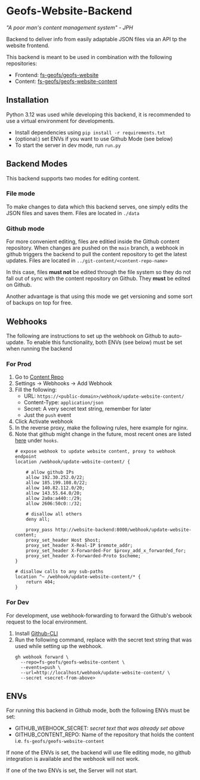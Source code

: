 # Geofs-Website-Backend

_"A poor man's content management system" - JPH_

Backend to deliver info from easily adaptable JSON files via an API tp the website
frontend.

This backend is meant to be used in combination with the following repositories:

- Frontend:
  [fs-geofs/geofs-website](https://github.com/fs-geofs/geofs-website)
- Content:
  [fs-geofs/geofs-website-content](https://github.com/fs-geofs/geofs-website-content)

## Installation

Python 3.12 was used while developing this backend, it is recommended to use a virtual
environment for developments.

- Install dependencies using `pip install -r requirements.txt`
- (optional:) set ENVs if you want to use Github Mode (see below)
- To start the server in dev mode, run `run.py`

## Backend Modes

This backend supports two modes for editing content.

### File mode

To make changes to data which this backend serves, one simply edits the JSON files and
saves them. Files are located in `./data`

### Github mode

For more convenient editing, files are editied inside the Github content repository.
When changes are pushed on the `main` branch, a webhook in github triggers the backend
to pull the content repository to get the latest updates. Files are located in
`../git-content/<content-repo-name>`

In this case, files **must not** be edited through the file system so they do not fall
out of sync with the content repository on Github. They **must** be edited on Github.

Another advantage is that using this mode we get versioning and some sort of backups
on top for free.

## Webhooks

The following are instructions to set up the webhook on Github to auto-update.
To enable this functionality, both ENVs (see below) must be set when running the backend

### For Prod

1. Go to [Content Repo](https://github.com/fs-geofs/geofs-website-content)
2. Settings -> Webhooks -> Add Webhook
3. Fill the following:
   - URL: `https://<public-domain>/webhook/update-website-content/`
   - Content-Type: `application/json`
   - Secret: A very secret text string, remember for later
   - Just the `push` event
4. Click Activate webhook
5. In the reverse proxy, make the following rules, here example for nginx.
6. Note that github might change in the future, most recent ones are listed
   [here](https://api.github.com/meta) under `hooks`.
   ```
   # expose webhook to update website content, proxy to webhook endpoint
   location /webhook/update-website-content/ {

       # allow github IPs
       allow 192.30.252.0/22;
       allow 185.199.108.0/22;
       allow 140.82.112.0/20;
       allow 143.55.64.0/20;
       allow 2a0a:a440::/29;
       allow 2606:50c0::/32;

       # disallow all others
       deny all;

       proxy_pass http://website-backend:8000/webhook/update-website-content;
       proxy_set_header Host $host;
       proxy_set_header X-Real-IP $remote_addr;
       proxy_set_header X-Forwarded-For $proxy_add_x_forwarded_for;
       proxy_set_header X-Forwarded-Proto $scheme;
   }

   # disallow calls to any sub-paths
   location ^~ /webhook/update-website-content/* {
       return 404;
   }
   ```

### For Dev

For development, use webhook-forwarding to forward the Github's webook request to the
local environment.

1. Install [Github-CLI](https://cli.github.com/)
2. Run the following command, replace <secret-from-above> with the secret text string
   that was used while setting up the webhook.
   ```shell
   gh webhook forward \
     --repo=fs-geofs/geofs-website-content \
     --events=push \
     --url=http://localhost/webhook/update-website-content/ \
     --secret <secret-from-above>
   ```

## ENVs

For running this backend in Github mode, both the following ENVs must be set:

- GITHUB_WEBHOOK_SECRET: _secret text that was already set above_
- GITHUB_CONTENT_REPO: Name of the repository that holds the content
  i.e. `fs-geofs/geofs-website-content`

If none of the ENVs is set, the backend will use file editing mode, no github
integration is available and the webhook will not work.

If one of the two ENVs is set, the Server will not start.
